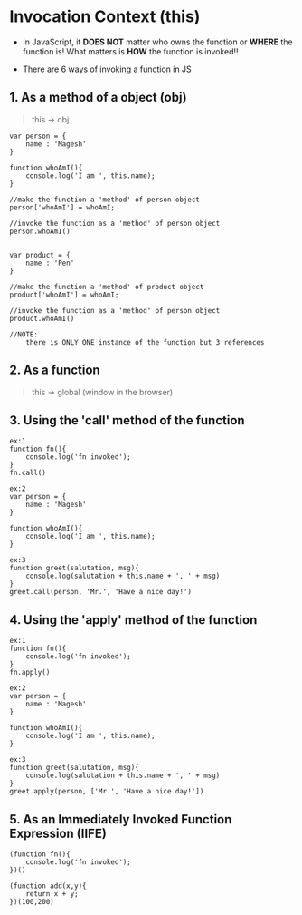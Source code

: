 # Invocation Context (this)
- In JavaScript, it **DOES NOT** matter who owns the function or **WHERE**  the function is! What matters is **HOW** the function is invoked!!

- There are 6 ways of invoking a function in JS

## 1. As a method of a object (obj)
> this -> obj
```
var person = {
    name : 'Magesh'
}

function whoAmI(){
    console.log('I am ', this.name);
}

//make the function a 'method' of person object
person['whoAmI'] = whoAmI;

//invoke the function as a 'method' of person object
person.whoAmI()


var product = {
    name : 'Pen'
}

//make the function a 'method' of product object
product['whoAmI'] = whoAmI;

//invoke the function as a 'method' of person object
product.whoAmI()

//NOTE:
    there is ONLY ONE instance of the function but 3 references
```

## 2. As a function
> this -> global (window in the browser)

## 3. Using the 'call' method of the function

```
ex:1
function fn(){
    console.log('fn invoked');
}
fn.call()

ex:2
var person = {
    name : 'Magesh'
}

function whoAmI(){
    console.log('I am ', this.name);
}

ex:3
function greet(salutation, msg){
    console.log(salutation + this.name + ', ' + msg)
}
greet.call(person, 'Mr.', 'Have a nice day!')

```

## 4. Using the 'apply' method of the function
```
ex:1
function fn(){
    console.log('fn invoked');
}
fn.apply()

ex:2
var person = {
    name : 'Magesh'
}

function whoAmI(){
    console.log('I am ', this.name);
}

ex:3
function greet(salutation, msg){
    console.log(salutation + this.name + ', ' + msg)
}
greet.apply(person, ['Mr.', 'Have a nice day!'])

```
## 5. As an Immediately Invoked Function Expression (IIFE)
```
(function fn(){
    console.log('fn invoked');
})()

(function add(x,y){
    return x + y;
})(100,200)
```
